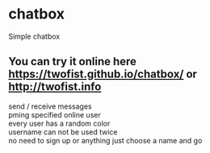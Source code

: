 # chatbox
Simple chatbox

## You can try it online here https://twofist.github.io/chatbox/ or http://twofist.info

send / receive messages  
pming specified online user  
every user has a random color  
username can not be used twice  
no need to sign up or anything just choose a name and go
